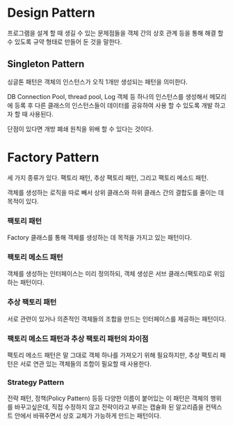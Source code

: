 # Design Pattern

프로그램을 설계 할 때 생길 수 있는 문제점들을 객체 간의 상호 관계 등을 통해 해결 할 수 있도록 규약 형태로 만들어 둔 것을 말한다.

## **Singleton Pattern**

싱글톤 패턴은 객체의 인스턴스가 오직 1개만 생성되는 패턴을 의미한다.

DB Connection Pool, thread pool, Log 객체 등 하나의 인스턴스를 생성해서 메모리에 등록 후 다른 클래스의 인스턴스들이 데이터를 공유하여 사용 할 수 있도록 개발 하고자 할 때 사용된다.

단점이 있다면 개방 폐쇄 원칙을 위배 할 수 있다는 것이다.

# Factory Pattern

세 가지 종류가 있다. 팩토리 패턴, 추상 팩토리 패턴, 그리고 팩토리 메소드 패턴.

객체를 생성하는 로직을 따로 빼서 상위 클래스와 하위 클래스 간의 결합도를 줄이는 데 목적이 있다.

### 팩토리 패턴

Factory 클래스를 통해 객체를 생성하는 데 목적을 가지고 있는 패턴이다. 

### 팩토리 메소드 패턴

객체를 생성하는 인터페이스는 미리 정의하되, 객체 생성은 서브 클래스(팩토리)로 위임하는 패턴이다. 

### 추상 팩토리 패턴

서로 관련이 있거나 의존적인 객체들의 조합을 만드는 인터페이스를 제공하는 패턴이다.

### 팩토리 메소드 패턴과 추상 팩토리 패턴의 차이점

팩토리 메소드 패턴은 말 그대로 객체 하나를 가져오기 위해 필요하지만, 추상 팩토리 패턴은 서로 연관 있는 객체들의 조합이 필요할 때 사용한다.

### **Strategy Pattern**

전략 패턴, 정책(Policy Pattern) 등등 다양한 이름이 붙어있는 이 패턴은 객체의 행위를 바꾸고싶은데, 직접 수정하지 않고 전략이라고 부르는 캡슐화 된 알고리즘을 컨텍스트 안에서 바꿔주면서 상호 교체가 가능하게 만드는 패턴이다.
